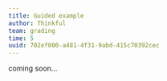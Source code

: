 ```yaml
---
title: Guided example
author: Thinkful
team: grading
time: 5
uuid: 702ef000-a481-4f31-9abd-415c70392cec
---
```


coming soon...
